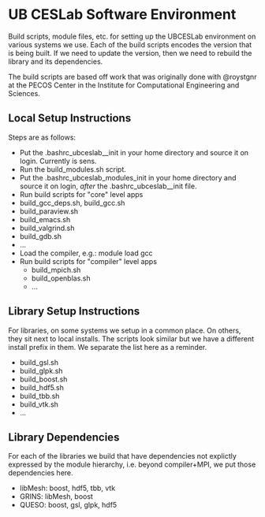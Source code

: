 UB CESLab Software Environment
==============================
Build scripts, module files, etc. for setting up the UBCESLab environment
on various systems we use. Each of the build scripts encodes the version
that is being built. If we need to update the version, then we need to rebuild
the library and its dependencies.

The build scripts are based off work that was originally done with @roystgnr at the PECOS
Center in the Institute for Computational Engineering and Sciences.

Local Setup Instructions
------------------------
Steps are as follows:
*   Put the .bashrc_ubceslab_<system>_init in your home directory
and source it on login. Currently <system> is sens.
*   Run the build_modules.sh script.
*   Put the .bashrc_ubceslab_modules_init in your home directory
and source it on login, *after* the .bashrc_ubceslab_<system>_init file.
*   Run build scripts for "core" level apps
  *   build_gcc_deps.sh, build_gcc.sh
  *   build_paraview.sh
  *   build_emacs.sh
  *   build_valgrind.sh
  *   build_gdb.sh
  *   ...
* Load the compiler, e.g.: module load gcc
* Run build scripts for "compiler" level apps
  *   build_mpich.sh
  *   build_openblas.sh
  *   ...

Library Setup Instructions
--------------------------
For libraries, on some systems we setup in a common place. On others, they sit
next to local installs. The scripts look similar but we have a different install
prefix in them. We separate the list here as a reminder.
*   build_gsl.sh
*   build_glpk.sh
*   build_boost.sh
*   build_hdf5.sh
*   build_tbb.sh
*   build_vtk.sh
*   ...

Library Dependencies
--------------------
For each of the libraries we build that have dependencies not explictly
expressed by the module hierarchy, i.e. beyond compiler+MPI, we put those
dependencies here.
* libMesh: boost, hdf5, tbb, vtk
* GRINS: libMesh, boost
* QUESO: boost, gsl, glpk, hdf5
